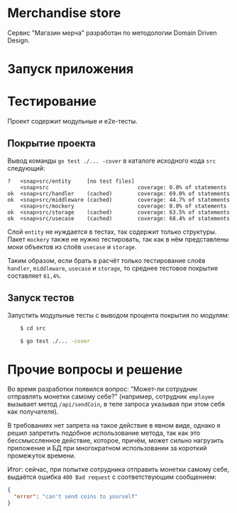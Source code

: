 # Merchandise store

Сервис "Магазин мерча" разработан по методологии Domain Driven Design.

# Запуск приложения



# Тестирование

Проект содержит модульные и e2e-тесты.

## Покрытие проекта

Вывод команды `go test ./... -cover` в каталоге исходного кода `src` следующий:

```
?   <snap>src/entity     [no test files]
    <snap>src                            coverage: 0.0% of statements
ok  <snap>src/handler    (cached)        coverage: 69.0% of statements
ok  <snap>src/middleware (cached)        coverage: 44.7% of statements
    <snap>src/mockery                    coverage: 0.0% of statements
ok  <snap>src/storage    (cached)        coverage: 63.5% of statements
ok  <snap>src/usecase    (cached)        coverage: 68.4% of statements
```

Слой `entity` не нуждается в тестах, так содержит только структуры. Пакет `mockery` также не нужно тестировать, так как в нём представлены моки объектов из слоёв `usecase` и `storage`.

Таким образом, если брать в расчёт только тестирование слоёв `handler`, `middleware`, `usecase` и `storage`, то среднее тестовое покрытие составляет `61,4%`.

## Запуск тестов

Запустить модульные тесты с выводом процента покрытия по модулям:

```bash
    $ cd src

    $ go test ./... -cover
```

# Прочие вопросы и решение

Во время разработки появился вопрос: "Может-ли сотрудник отправлять монетки самому себе?" (например, сотрудник `employee` вызывает метод `/api/sendCoin`, в теле запроса указывая при этом себя как получателя).

В требованиях нет запрета на такое действие в явном виде, однако я решил запретить подобное использование метода, так как это бессмыссленное действие, которое, причём, может сильно нагрузить приложение и БД при многократном использовании за короткий промежуток времени.

Итог: сейчас, при попытке сотрудника отправить монетки самому себе, выдаётся ошибка `400 Bad request` с соответствующим сообщением:
```json
{
  "error": "can't send coins to yourself"
}
```
